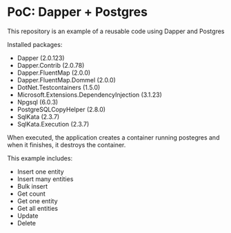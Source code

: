 # PoC: Dapper + Postgres

This repository is an example of a reusable code using Dapper and Postgres

Installed packages:

 - Dapper (2.0.123)
 - Dapper.Contrib (2.0.78)
 - Dapper.FluentMap (2.0.0)
 - Dapper.FluentMap.Dommel (2.0.0)
 - DotNet.Testcontainers (1.5.0)
 - Microsoft.Extensions.DependencyInjection (3.1.23)
 - Npgsql (6.0.3)
 - PostgreSQLCopyHelper (2.8.0)
 - SqlKata (2.3.7)
 - SqlKata.Execution (2.3.7)

When executed, the application creates a container running postegres and when it finishes, it destroys the container.

This example includes:

- Insert one entity
- Insert many entities
- Bulk insert
- Get count
- Get one entity
- Get all entities
- Update
- Delete
